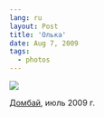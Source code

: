 ```yaml
---
lang: ru
layout: Post
title: 'Олька'
date: Aug 7, 2009
tags:
  - photos
---
```


![](photo://2009-07-19_5D_8387_Artem_Sapegin)

[Домбай](http://morning.photos/travel/dombai "Домбайские фотографии"), июль 2009 г.
